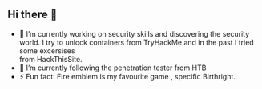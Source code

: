 ## Hi there 👋

- 🔭 I’m currently working on security skills and discovering the security world. I try to unlock containers from TryHackMe and in the past I tried some excersises <br>
from HackThisSite.<br>
- 🌱 I’m currently following the penetration tester from HTB<br>
- ⚡ Fun fact: Fire emblem is my favourite game , specific Birthright.<br>
